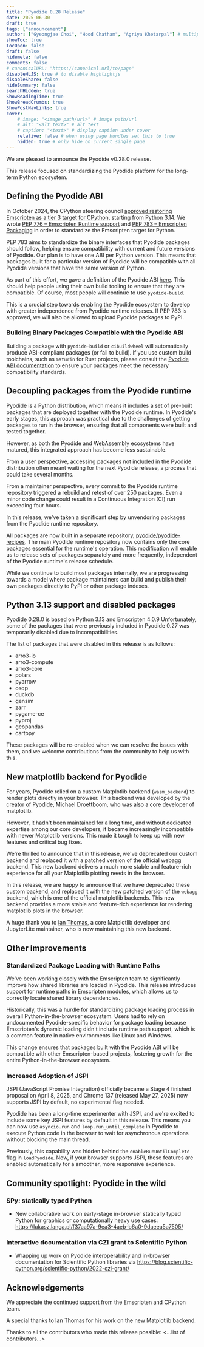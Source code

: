 ```yaml
---
title: "Pyodide 0.28 Release"
date: 2025-06-30
draft: true
tags: ["announcement"]
author: ["Gyeongjae Choi", "Hood Chatham", "Agriya Khetarpal"] # multiple authors
showToc: true
TocOpen: false
draft: false
hidemeta: false
comments: false
# canonicalURL: "https://canonical.url/to/page"
disableHLJS: true # to disable highlightjs
disableShare: false
hideSummary: false
searchHidden: true
ShowReadingTime: true
ShowBreadCrumbs: true
ShowPostNavLinks: true
cover:
    # image: "<image path/url>" # image path/url
    # alt: "<alt text>" # alt text
    # caption: "<text>" # display caption under cover
    relative: false # when using page bundles set this to true
    hidden: true # only hide on current single page
---
```


We are pleased to announce the Pyodide v0.28.0 release.

This release focused on standardizing the Pyodide platform for the long-term Python ecosystem.

## Defining the Pyodide ABI

In October 2024, the CPython steering council [approved restoring Emscripten as
a tier 3 target for
CPython](https://github.com/python/steering-council/issues/256), starting from
Python 3.14. We wrote
[PEP 776 – Emscripten Runtime support](https://peps.python.org/pep-0776/)
and
[PEP 783 – Emscripten Packaging](https://peps.python.org/pep-0783/)
in order to standardize the Emscripten target for Python.

PEP 783 aims to standardize the binary interfaces that Pyodide packages should
follow, helping ensure compatibility with current and future versions of
Pyodide. Our plan is to have one ABI per Python version. This means that
packages built for a particular version of Pyodide will be compatible with all
Pyodide versions that have the same version of Python.

As part of this effort, we gave a definition of the Pyodide ABI
[here](https://pyodide.org/en/stable/development/abi.html). This should help
people using their own build tooling to ensure that they are compatible. Of
course, most people will continue to use `pyodide-build`.

This is a crucial step towards enabling the Pyodide ecosystem to develop with
greater independence from Pyodide runtime releases. If PEP 783 is approved, we
will also be allowed to upload Pyodide packages to PyPI.

### Building Binary Packages Compatible with the Pyodide ABI

Building a package with `pyodide-build` or `cibuildwheel` will automatically
produce ABI-compliant packages (or fail to build). If you use custom build
toolchains, such as `maturin` for Rust projects, please consult the [Pyodide ABI
documentation](https://github.com/pyodide/pyodide/blob/main/docs/development/abi.md)
to ensure your packages meet the necessary compatibility standards.

## Decoupling packages from the Pyodide runtime

Pyodide is a Python distribution, which means it includes a set of pre-built packages that are deployed together with the Pyodide runtime.
In Pyodide's early stages, this approach was practical due to the challenges of getting packages to run in the browser, ensuring that all components were built and tested together.

However, as both the Pyodide and WebAssembly ecosystems have matured, this integrated approach has become less sustainable.

From a user perspective, accessing packages not included in the Pyodide distribution often meant waiting for the next Pyodide release, a process that could take several months.

From a maintainer perspective, every commit to the Pyodide runtime repository triggered a rebuild and retest of over 250 packages.
Even a minor code change could result in a Continuous Integration (CI) run exceeding four hours.

In this release, we've taken a significant step by unvendoring packages from the Pyodide runtime repository.

All packages are now built in a separate repository, [pyodide/pyodide-recipes](https://github.com/pyodide/pyodide-recipes).
The main Pyodide runtime repository now contains only the core packages essential for the runtime's operation.
This modification will enable us to release sets of packages separately and more frequently, independent of the Pyodide runtime's release schedule.

While we continue to build most packages internally, we are progressing towards a model where package maintainers can build and publish their own packages directly to PyPI or other package indexes.

## Python 3.13 support and disabled packages

Pyodide 0.28.0 is based on Python 3.13 and Emscripten 4.0.9 Unfortunately, some of the packages that were previously included in Pyodide 0.27 was temporarily disabled due to incompatibilities.

The list of packages that were disabled in this release is as follows:

- arro3-io
- arro3-compute
- arro3-core
- polars
- pyarrow
- osqp
- duckdb
- gensim
- zarr
- pygame-ce
- pyproj
- geopandas
- cartopy

These packages will be re-enabled when we can resolve the issues with them, and we welcome contributions from the community to help us with this.

## New matplotlib backend for Pyodide

For years, Pyodide relied on a custom Matplotlib backend (`wasm_backend`) to render plots directly in your browser.
This backend was developed by the creator of Pyodide, Michael Droettboom, who was also a core developer of matplotlib.

However, it hadn't been maintained for a long time, and without dedicated expertise among our core developers,
it became increasingly incompatible with newer Matplotlib versions. This made it tough to keep up with new features and critical bug fixes.

We're thrilled to announce that in this release, we've deprecated our custom backend and replaced it with a patched version of the official webagg backend.
This new backend delivers a much more stable and feature-rich experience for all your Matplotlib plotting needs in the browser.

In this release, we are happy to announce that we have deprecated these custom backend, and replaced it with the new patched version of the `webagg` backend,
which is one of the official matplotlib backends. This new backend provides a more stable and feature-rich experience for rendering matplotlib plots in the browser.

A huge thank you to [Ian Thomas](https://github.com/ianthomas23), a core Matplotlib developer and JupyterLite maintainer, who is now maintaining this new backend.

## Other improvements

### Standardized Package Loading with Runtime Paths

We've been working closely with the Emscripten team to significantly improve how shared libraries are loaded in Pyodide.
This release introduces support for runtime paths in Emscripten modules, which allows us to correctly locate shared library dependencies.

Historically, this was a hurdle for standardizing package loading process in overall Python-in-the-browser ecosystem.
Users had to rely on undocumented Pyodide-specific behavior for package loading because Emscripten's dynamic loading didn't include runtime path support,
which is a common feature in native environments like Linux and Windows.

This change ensures that packages built with the Pyodide ABI will be compatible with other Emscripten-based projects,
fostering growth for the entire Python-in-the-browser ecosystem.

### Increased Adoption of JSPI

JSPI (JavaScript Promise Integration) officially became a Stage 4 finished proposal on April 8, 2025, and Chrome 137 (released May 27, 2025) now supports JSPI by default, no experimental flag needed.

Pyodide has been a long-time experimenter with JSPI, and we're excited to include some key JSPI features by default in this release.
This means you can now use `asyncio.run` and `loop.run_until_complete` in Pyodide to execute Python code in the browser to wait for asynchronous operations without blocking the main thread.

Previously, this capability was hidden behind the `enableRunUntilComplete` flag in `loadPyodide`.
Now, if your browser supports JSPI, these features are enabled automatically for a smoother, more responsive experience.

## Community spotlight: Pyodide in the wild

### SPy: statically typed Python

- New collaborative work on early-stage in-browser statically typed Python for graphics or computationally heavy use cases:
https://lukasz.langa.pl/f37aa97a-9ea3-4aeb-b6a0-9daeea5a7505/

### Interactive documentation via CZI grant to Scientific Python

- Wrapping up work on Pyodide interoperability and in-browser documentation for Scientific Python libraries via https://blog.scientific-python.org/scientific-python/2022-czi-grant/

## Acknowledgements

We appreciate the continued support from the Emscripten and CPython team.

A special thanks to Ian Thomas for his work on the new Matplotlib backend.

Thanks to all the contributors who made this release possible: <...list of contributors...>

